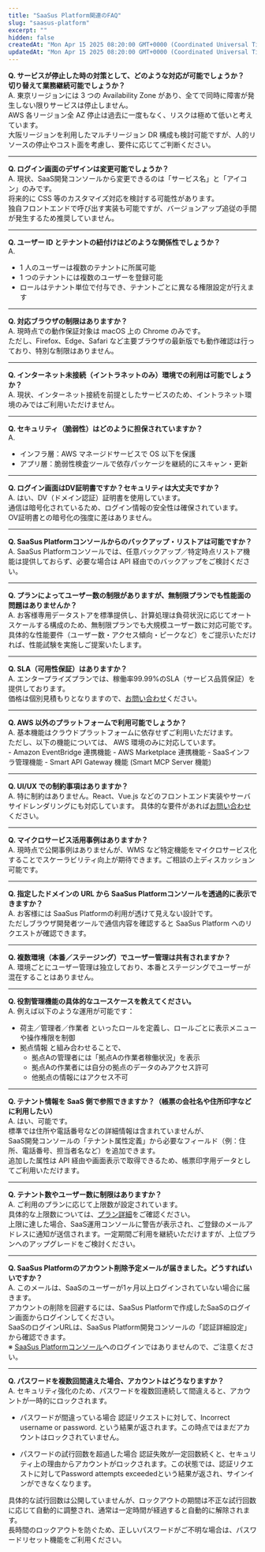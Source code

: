 ```yaml
---
title: "SaaSus Platform関連のFAQ"
slug: "saasus-platform"
excerpt: ""
hidden: false
createdAt: "Mon Apr 15 2025 08:20:00 GMT+0000 (Coordinated Universal Time)"
updatedAt: "Mon Apr 15 2025 08:20:00 GMT+0000 (Coordinated Universal Time)"
---
```


**Q. サービスが停止した時の対策として、どのような対応が可能でしょうか？  
切り替えて業務継続可能でしょうか？**  
A. 東京リージョンには 3 つの Availability Zone があり、全てで同時に障害が発生しない限りサービスは停止しません。  
AWS 各リージョン全 AZ 停止は過去に一度もなく、リスクは極めて低いと考えています。  
大阪リージョンを利用したマルチリージョン DR 構成も検討可能ですが、人的リソースの停止やコスト面を考慮し、要件に応じてご判断ください。

---

**Q. ログイン画面のデザインは変更可能でしょうか？**  
A. 現状、SaaS開発コンソールから変更できるのは「サービス名」と「アイコン」のみです。  
将来的に CSS 等のカスタマイズ対応を検討する可能性があります。  
独自フロントエンドで呼び出す実装も可能ですが、バージョンアップ追従の手間が発生するため推奨していません。

---

**Q. ユーザー ID とテナントの紐付けはどのような関係性でしょうか？**  
A.  
- 1 人のユーザーは複数のテナントに所属可能  
- 1 つのテナントには複数のユーザーを登録可能  
- ロールはテナント単位で付与でき、テナントごとに異なる権限設定が行えます

---

**Q. 対応ブラウザの制限はありますか？**  
A. 現時点での動作保証対象は macOS 上の Chrome のみです。  
ただし、Firefox、Edge、Safari など主要ブラウザの最新版でも動作確認は行っており、特別な制限はありません。

---

**Q. インターネット未接続（イントラネットのみ）環境での利用は可能でしょうか？**  
A. 現状、インターネット接続を前提としたサービスのため、イントラネット環境のみではご利用いただけません。

---

**Q. セキュリティ（脆弱性）はどのように担保されていますか？**  
A.  
- インフラ層：AWS マネージドサービスで OS 以下を保護  
- アプリ層：脆弱性検査ツールで依存パッケージを継続的にスキャン・更新  

---

**Q. ログイン画面はDV証明書ですか？セキュリティは大丈夫ですか？**  
A. はい、DV（ドメイン認証）証明書を使用しています。  
通信は暗号化されているため、ログイン情報の安全性は確保されています。  
OV証明書との暗号化の強度に差はありません。

---

**Q. SaaSus Platformコンソールからのバックアップ・リストアは可能ですか？**  
A. SaaSus Platformコンソールでは、任意バックアップ／特定時点リストア機能は提供しておらず、必要な場合は API 経由でのバックアップをご検討ください。

---

**Q. プランによってユーザー数の制限がありますが、無制限プランでも性能面の問題はありませんか？**  
A. お客様専用データストアを標準提供し、計算処理は負荷状況に応じてオートスケールする構成のため、無制限プランでも大規模ユーザー数に対応可能です。  
具体的な性能要件（ユーザー数・アクセス傾向・ピークなど）をご提示いただければ、性能試験を実施しご提案いたします。

---

**Q. SLA（可用性保証）はありますか？**  
A. エンタープライズプランでは、稼働率99.99%のSLA（サービス品質保証）を提供しております。  
価格は個別見積もりとなりますので、[お問い合わせ](https://saasus.io/pricing#support)ください。

---

**Q. AWS 以外のプラットフォームで利用可能でしょうか？**  
A. 基本機能はクラウドプラットフォームに依存せずご利用いただけます。  
ただし、以下の機能については、 AWS 環境のみに対応しています。  
    - Amazon EventBridge 連携機能
    - AWS Marketplace 連携機能
    - SaaSインフラ管理機能
    - Smart API Gateway 機能  (Smart MCP Server 機能)

---

**Q. UI/UX での制約事項はありますか？**  
A. 特に制約はありません。React、Vue.js などのフロントエンド実装やサーバサイドレンダリングにも対応しています。
具体的な要件があれば[お問い合わせ](https://saasus.io/pricing#support)ください。

---

**Q. マイクロサービス活用事例はありますか？**  
A. 現時点で公開事例はありませんが、WMS など特定機能をマイクロサービス化することでスケーラビリティ向上が期待できます。ご相談の上ディスカッション可能です。

---

**Q. 指定したドメインの URL から SaaSus Platformコンソールを透過的に表示できますか？**  
A. お客様には SaaSus Platformの利用が透けて見えない設計です。  
ただしブラウザ開発者ツールで通信内容を確認すると SaaSus Platform へのリクエストが確認できます。

---

**Q. 複数環境（本番／ステージング）でユーザー管理は共有されますか？**  
A. 環境ごとにユーザー管理は独立しており、本番とステージングでユーザーが混在することはありません。

---

**Q. 役割管理機能の具体的なユースケースを教えてください。**  
A. 例えば以下のような運用が可能です：  
- 荷主／管理者／作業者 といったロールを定義し、ロールごとに表示メニューや操作権限を制御  
- 拠点情報 と組み合わせることで、  
  - 拠点Aの管理者には「拠点Aの作業者稼働状況」を表示  
  - 拠点Aの作業者には自分の拠点のデータのみアクセス許可  
  - 他拠点の情報にはアクセス不可  

---

**Q. テナント情報を SaaS 側で参照できますか？（帳票の会社名や住所印字などに利用したい）**  
A. はい、可能です。  
標準では住所や電話番号などの詳細情報は含まれていませんが、  
SaaS開発コンソールの「テナント属性定義」から必要なフィールド（例：住所、電話番号、担当者名など）を追加できます。  
追加した属性は API 経由や画面表示で取得できるため、帳票印字用データとしてご利用いただけます。  

---

**Q. テナント数やユーザー数に制限はありますか？**  
A. ご利用のプランに応じて上限数が設定されています。  
具体的な上限数については、[プラン詳細](https://saasus.io/pricing)をご確認ください。  
上限に達した場合、SaaS運用コンソールに警告が表示され、ご登録のメールアドレスに通知が送信されます。一定期間ご利用を継続いただけますが、上位プランへのアップグレードをご検討ください。

---

**Q. SaaSus Platformのアカウント削除予定メールが届きました。どうすればいいですか？**  
A. このメールは、SaaSのユーザーが1ヶ月以上ログインされていない場合に届きます。  
アカウントの削除を回避するには、SaaSus Platformで作成したSaaSのログイン画面からログインしてください。  
SaaSのログインURLは、SaaSus Platform開発コンソールの「認証詳細設定」から確認できます。  
※ [SaaSus Platformコンソール](https://auth.saasus.io)へのログインではありませんので、ご注意ください。  

---

**Q. パスワードを複数回間違えた場合、アカウントはどうなりますか？**  
A. セキュリティ強化のため、パスワードを複数回連続して間違えると、アカウントが一時的にロックされます。
 - パスワードが間違っている場合
認証リクエストに対して、Incorrect username or password. という結果が返されます。この時点ではまだアカウントはロックされていません。

 - パスワードの試行回数を超過した場合
認証失敗が一定回数続くと、セキュリティ上の理由からアカウントがロックされます。この状態では、認証リクエストに対してPassword attempts exceededという結果が返され、サインインができなくなります。

具体的な試行回数は公開していませんが、ロックアウトの期間は不正な試行回数に応じて自動的に調整され、通常は一定時間が経過すると自動的に解除されます。  
長時間のロックアウトを防ぐため、正しいパスワードがご不明な場合は、パスワードリセット機能をご利用ください。



